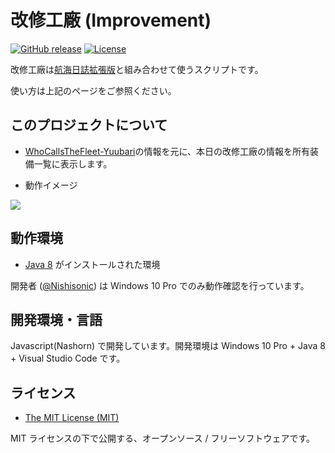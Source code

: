 # 改修工廠 (Improvement)

[![GitHub release](https://img.shields.io/github/release/Nishisonic/RemodelItem.svg)](https://github.com/Nishisonic/Improvement/releases/latest)
[![License](https://img.shields.io/npm/l/express.svg)](https://github.com/Nishisonic/Improvement/blob/master/LICENSE)

改修工廠は[航海日誌拡張版](http://nekopanda.blog.jp/)と組み合わせて使うスクリプトです。

使い方は上記のページをご参照ください。

## このプロジェクトについて

* [WhoCallsTheFleet-Yuubari](https://yuubari.fleet.moe/arsenal)の情報を元に、本日の改修工廠の情報を所有装備一覧に表示します。

* 動作イメージ

![](https://pbs.twimg.com/media/D10s_WDVYAANQpq.jpg)

## 動作環境

* [Java 8](https://java.com/ja/download/) がインストールされた環境

開発者 ([@Nishisonic](https://twitter.com/Nishisonic)) は Windows 10 Pro でのみ動作確認を行っています。

## 開発環境・言語

Javascript(Nashorn) で開発しています。開発環境は Windows 10 Pro + Java 8 + Visual Studio Code です。

## ライセンス

* [The MIT License (MIT)](https://docs.google.com/spreadsheets/d/1gSYgCPTMV7_bDerWTs_KCgVnhdaJQnFVFXcw5cFCqos/edit#gid=761755938)

MIT ライセンスの下で公開する、オープンソース / フリーソフトウェアです。
